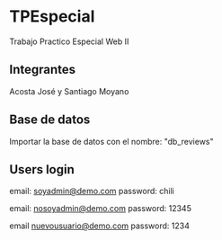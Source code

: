 # TPEspecial
Trabajo Practico Especial Web II

## Integrantes
Acosta José y Santiago Moyano

## Base de datos
Importar la base de datos con el nombre: "db_reviews"

## Users login
email: soyadmin@demo.com
password: chili

email: nosoyadmin@demo.com
password: 12345

email nuevousuario@demo.com
password: 1234